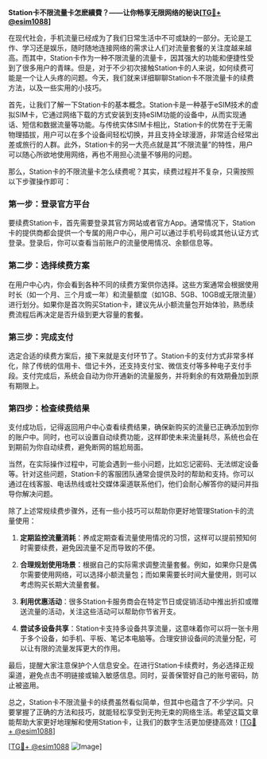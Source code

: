 **Station卡不限流量卡怎麽續費？——让你畅享无限网络的秘诀[[TG💪+ @esim1088](https://t.me/s/esim1088)]**

在现代社会，手机流量已经成为了我们日常生活中不可或缺的一部分。无论是工作、学习还是娱乐，随时随地连接网络的需求让人们对流量套餐的关注度越来越高。而其中，Station卡作为一种不限流量的流量卡，因其强大的功能和便捷性受到了很多用户的青睐。但是，对于不少初次接触Station卡的人来说，如何续费可能是一个让人头疼的问题。今天，我们就来详细聊聊Station卡不限流量卡的续费方法，以及一些实用的小技巧。

首先，让我们了解一下Station卡的基本概念。Station卡是一种基于eSIM技术的虚拟SIM卡，它通过网络下载的方式安装到支持eSIM功能的设备中，从而实现通话、短信和数据流量等功能。与传统实体SIM卡相比，Station卡的优势在于无需物理插拔，用户可以在多个设备间轻松切换，并且支持全球漫游，非常适合经常出差或旅行的人群。此外，Station卡的另一大亮点就是其“不限流量”的特性，用户可以随心所欲地使用网络，再也不用担心流量不够用的问题。

那么，Station卡的不限流量卡怎么续费呢？其实，续费过程并不复杂，只需按照以下步骤操作即可：

### **第一步：登录官方平台**
要续费Station卡，首先需要登录其官方网站或者官方App。通常情况下，Station卡的提供商都会提供一个专属的用户中心，用户可以通过手机号码或其他认证方式登录。登录后，你可以查看当前账户的流量使用情况、余额信息等。

### **第二步：选择续费方案**
在用户中心内，你会看到各种不同的续费方案供你选择。这些方案通常会根据使用时长（如一个月、三个月或一年）和流量额度（如1GB、5GB、10GB或无限流量）进行划分。如果你是首次购买Station卡，建议先从小额流量包开始体验，熟悉续费流程后再决定是否升级到更大容量的套餐。

### **第三步：完成支付**
选定合适的续费方案后，接下来就是支付环节了。Station卡的支付方式非常多样化，除了传统的信用卡、借记卡外，还支持支付宝、微信支付等多种电子支付手段。支付完成后，系统会自动为你开通新的流量服务，并将剩余的有效期叠加到原有期限上。

### **第四步：检查续费结果**
支付成功后，记得返回用户中心查看续费结果，确保新购买的流量已正确添加到你的账户中。同时，也可以设置自动续费功能，这样即使未来流量耗尽，系统也会在到期前为你自动续费，避免断网的尴尬局面。

当然，在实际操作过程中，可能会遇到一些小问题，比如忘记密码、无法绑定设备等。针对这些问题，Station卡的客服团队通常会提供及时的帮助和支持。你可以通过在线客服、电话热线或社交媒体渠道联系他们，他们会耐心解答你的疑问并指导你解决问题。

除了上述常规续费步骤外，还有一些小技巧可以帮助你更好地管理Station卡的流量使用：

1. **定期监控流量消耗**：养成定期查看流量使用情况的习惯，这样可以提前预知何时需要续费，避免因流量不足而导致的不便。
   
2. **合理规划使用场景**：根据自己的实际需求调整流量套餐。例如，如果你只是偶尔需要使用网络，可以选择小额流量包；而如果需要长时间大量使用，则可以考虑购买长期大流量套餐。

3. **利用优惠活动**：很多Station卡服务商会在特定节日或促销活动中推出折扣或赠送流量的活动，关注这些活动可以帮助你节省开支。

4. **尝试多设备共享**：Station卡支持多设备共享流量，这意味着你可以将一张卡用于多个设备，如手机、平板、笔记本电脑等。合理安排设备间的流量分配，可以让有限的流量发挥更大的作用。

最后，提醒大家注意保护个人信息安全。在进行Station卡续费时，务必选择正规渠道，避免点击不明链接或输入敏感信息。同时，妥善保管好自己的账号密码，防止被盗用。

总之，Station卡不限流量卡的续费虽然看似简单，但其中也蕴含了不少学问。只要掌握了正确的方法和技巧，就能轻松享受到无拘无束的网络生活。希望这篇文章能帮助大家更好地理解和使用Station卡，让我们的数字生活更加便捷高效！[[TG💪+ @esim1088](https://t.me/s/esim1088)]

[[TG💪+ @esim1088](https://t.me/s/esim1088) ![Image](https://i.postimg.cc/4NQfJmqS/Snipaste-2025-05-13-00-14-12.png)]
